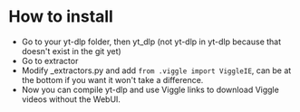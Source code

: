 # How to install

- Go to your yt-dlp folder, then yt_dlp (not yt-dlp in yt-dlp because that doesn't exist in the git yet)
- Go to extractor
- Modify _extractors.py and add `from .viggle import ViggleIE`, can be at the bottom if you want it won't take a difference.
- Now you can compile yt-dlp and use Viggle links to download Viggle videos without the WebUI.
